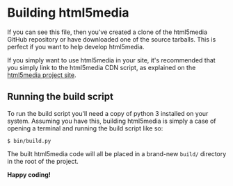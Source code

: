 Building html5media
===================

If you can see this file, then you've created a clone of the html5media GitHub
repository or have downloaded one of the source tarballs. This is perfect if you
want to help develop html5media.

If you simply want to use html5media in your site, it's recommended that you
simply link to the html5media CDN script, as explained on the [html5media project site]().

[html5media project site]: http://html5media.info/
    "html5media project site"
    

Running the build script
------------------------

To run the build script you'll need a copy of python 3 installed on your
system. Assuming you have this, building html5media is simply a case of opening
a terminal and running the build script like so:

    $ bin/build.py
    
The built html5media code will all be placed in a brand-new `build/` directory
in the root of the project.

**Happy coding!**